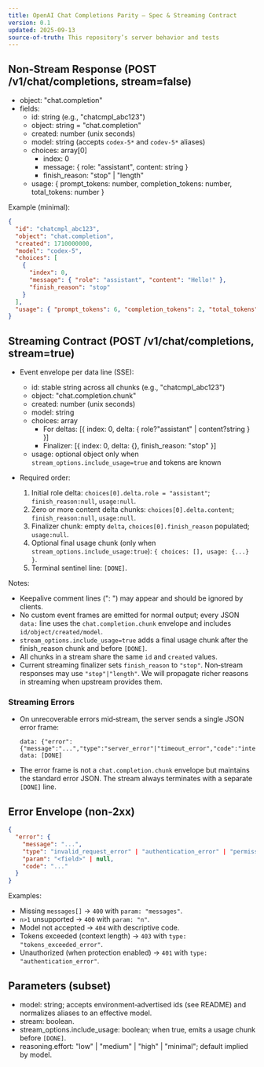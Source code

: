 ```yaml
---
title: OpenAI Chat Completions Parity — Spec & Streaming Contract
version: 0.1
updated: 2025-09-13
source-of-truth: This repository’s server behavior and tests
---
```


## Non‑Stream Response (POST /v1/chat/completions, stream=false)

- object: "chat.completion"
- fields:
  - id: string (e.g., "chatcmpl_abc123")
  - object: string = "chat.completion"
  - created: number (unix seconds)
  - model: string (accepts `codex-5*` and `codev-5*` aliases)
  - choices: array[0]
    - index: 0
    - message: { role: "assistant", content: string }
    - finish_reason: "stop" | "length"
  - usage: { prompt_tokens: number, completion_tokens: number, total_tokens: number }

Example (minimal):

```json
{
  "id": "chatcmpl_abc123",
  "object": "chat.completion",
  "created": 1710000000,
  "model": "codex-5",
  "choices": [
    {
      "index": 0,
      "message": { "role": "assistant", "content": "Hello!" },
      "finish_reason": "stop"
    }
  ],
  "usage": { "prompt_tokens": 6, "completion_tokens": 2, "total_tokens": 8 }
}
```

## Streaming Contract (POST /v1/chat/completions, stream=true)

- Event envelope per data line (SSE):
  - id: stable string across all chunks (e.g., "chatcmpl_abc123")
  - object: "chat.completion.chunk"
  - created: number (unix seconds)
  - model: string
  - choices: array
    - For deltas: [{ index: 0, delta: { role?"assistant" | content?string } }]
    - Finalizer: [{ index: 0, delta: {}, finish_reason: "stop" }]
  - usage: optional object only when `stream_options.include_usage=true` and tokens are known

- Required order:
  1. Initial role delta: `choices[0].delta.role = "assistant"`; `finish_reason:null`, `usage:null`.
  2. Zero or more content delta chunks: `choices[0].delta.content`; `finish_reason:null`, `usage:null`.
  3. Finalizer chunk: empty `delta`, `choices[0].finish_reason` populated; `usage:null`.
  4. Optional final usage chunk (only when `stream_options.include_usage:true`): `{ choices: [], usage: {...} }`.
  5. Terminal sentinel line: `[DONE]`.

Notes:

- Keepalive comment lines (": <ts>") may appear and should be ignored by clients.
- No custom event frames are emitted for normal output; every JSON `data:` line uses the `chat.completion.chunk` envelope and includes `id/object/created/model`.
- `stream_options.include_usage=true` adds a final usage chunk after the finish_reason chunk and before `[DONE]`.
- All chunks in a stream share the same `id` and `created` values.
- Current streaming finalizer sets `finish_reason` to `"stop"`. Non‑stream responses may use `"stop"|"length"`. We will propagate richer reasons in streaming when upstream provides them.

### Streaming Errors

- On unrecoverable errors mid‑stream, the server sends a single JSON error frame:

  ```
  data: {"error":{"message":"...","type":"server_error"|"timeout_error","code":"internal_error|request_timeout"}}
  data: [DONE]
  ```

- The error frame is not a `chat.completion.chunk` envelope but maintains the standard error JSON. The stream always terminates with a separate `[DONE]` line.

## Error Envelope (non‑2xx)

```json
{
  "error": {
    "message": "...",
    "type": "invalid_request_error" | "authentication_error" | "permission_error" | "tokens_exceeded_error" | "rate_limit_error" | "timeout_error" | "server_error",
    "param": "<field>" | null,
    "code": "..."
  }
}
```

Examples:

- Missing `messages[]` → `400` with `param: "messages"`.
- `n>1` unsupported → `400` with `param: "n"`.
- Model not accepted → `404` with descriptive code.
- Tokens exceeded (context length) → `403` with `type: "tokens_exceeded_error"`.
- Unauthorized (when protection enabled) → `401` with `type: "authentication_error"`.

## Parameters (subset)

- model: string; accepts environment‑advertised ids (see README) and normalizes aliases to an effective model.
- stream: boolean.
- stream_options.include_usage: boolean; when true, emits a usage chunk before `[DONE]`.
- reasoning.effort: "low" | "medium" | "high" | "minimal"; default implied by model.
